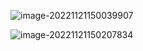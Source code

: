 ![image-20221121150039907](https://gitee.com/ning13445/picture/raw/master/image-20221121150039907.png)

![image-20221121150207834](https://gitee.com/ning13445/picture/raw/master/1/image-20221121150207834.png)